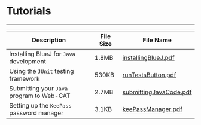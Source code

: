 # Tutorials

---

Description | File Size | File Name
----------- | --------- | ---------
Installing BlueJ for `Java` development | 1.8MB | [installingBlueJ.pdf](installingBlueJ.pdf)
Using the `JUnit` testing framework | 530KB | [runTestsButton.pdf](runTestsButton.pdf)
Submitting your `Java` program to Web-CAT | 2.7MB | [submittingJavaCode.pdf](submittingJavaCode.pdf)
Setting up the `KeePass` password manager | 3.1KB | [keePassManager.pdf](keePassManager.pdf)

